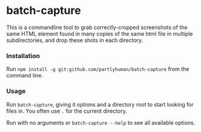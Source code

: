 # batch-capture

This is a commandline tool to grab correctly-cropped screenshots
of the same HTML element found in many copies of the same html file
in multiple subdirectories, and drop these shots in each directory.

### Installation

Run
 `npm install -g git:github.com/partlyhuman/batch-capture` 
from the command line.

### Usage

Run `batch-capture`, giving it options and a directory root 
to start looking for files in. You often use `.` for the current
directory.

Run with no arguments or `batch-capture --help` to see all available
options.

